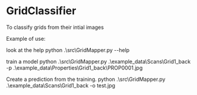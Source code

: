 # GridClassifier
To classify grids from their intial images

Example of use:

look at the help
python .\src\GridMapper.py --help

train a model
python .\src\GridMapper.py .\example_data\Scans\Grid1_back -p .\example_data\Properties\Grid1_back\PROP0001.jpg

Create a prediction from the training.
python .\src\GridMapper.py .\example_data\Scans\Grid1_back -o test.jpg

